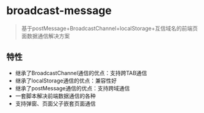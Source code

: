 # broadcast-message

> 基于postMessage+BroadcastChannel+localStorage+互信域名的前端页面数据通信解决方案

## 特性

- 继承了BroadcastChannel通信的优点：支持跨TAB通信
- 继承了localStorage通信的优点：兼容性好
- 继承了postMessage通信的优点：支持跨域通信
- 一套脚本解决前端数据通信的各种
- 支持弹窗、页面父子嵌套页面通信
